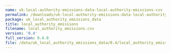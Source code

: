 ```yaml
---
name: uk-local-authority-emissions-data-local-authority-emissions-csv
permalink: /downloads/uk-local-authority-emissions-data-local-authority-emissions-csv/0_4
package: uk_local_authority_emissions_data
title: local_authority_emissions
filename: local_authority_emissions.csv
version: '0.4'
full_version: 0.4.0
file: /data/uk_local_authority_emissions_data/0.4/local_authority_emissions.csv
---
```

